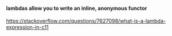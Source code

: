 #### lambdas allow you to write an inline, anonymous functor


https://stackoverflow.com/questions/7627098/what-is-a-lambda-expression-in-c11
